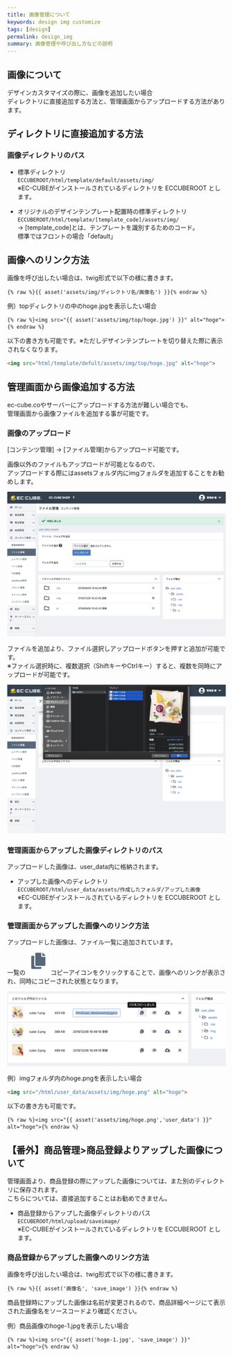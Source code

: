 ```yaml
---
title: 画像管理について
keywords: design img customize
tags: [design]
permalink: design_img
summary: 画像管理や呼び出し方などの説明
---
```


## 画像について
デザインカスタマイズの際に、画像を追加したい場合<br>
ディレクトリに直接追加する方法と、管理画面からアップロードする方法があります。

## ディレクトリに直接追加する方法

### 画像ディレクトリのパス

- 標準ディレクトリ<br>
    `ECCUBEROOT/html/template/default/assets/img/`<br>
    ※EC-CUBEがインストールされているディレクトリを ECCUBEROOT とします。

- オリジナルのデザインテンプレート配置時の標準ディレクトリ<br>
    `ECCUBEROOT/html/template/[template_code]/assets/img/`<br>
    → [template_code]とは、テンプレートを識別するためのコード。<br>
    標準ではフロントの場合「default」


## 画像へのリンク方法
画像を呼び出したい場合は、twig形式で以下の様に書きます。
```twig
{% raw %}{{ asset('assets/img/ディレクトリ名/画像名') }}{% endraw %}
```

例）topディレクトリの中のhoge.jpgを表示したい場合
```twig
{% raw %}<img src="{{ asset('assets/img/top/hoge.jpg') }}" alt="hoge">{% endraw %}
```

以下の書き方も可能です。※ただしデザインテンプレートを切り替えた際に表示されなくなります。
```html
<img src="html/template/defult/assets/img/top/hoge.jpg" alt="hoge">
```

## 管理画面から画像追加する方法
ec-cube.coやサーバーにアップロードする方法が難しい場合でも、<br>管理画面から画像ファイルを追加する事が可能です。

### 画像のアップロード
[コンテンツ管理] -> [ファイル管理]からアップロード可能です。

画像以外のファイルもアップロードが可能となるので、<br>
アップロードする際にはassetsフォルダ内にimgフォルダを追加することをお勧めします。

![フォルダを追加してimgフォルダを表示した図](./images/design/design-img-01.png)

ファイルを追加より、ファイル選択しアップロードボタンを押すと追加が可能です。<br>
※ファイル選択時に、複数選択（ShiftキーやCtrlキー）すると、複数を同時にアップロードが可能です。

![ファイルを追加した図](./images/design/design-img-02.png)



### 管理画面からアップした画像ディレクトリのパス
アップロードした画像は、user_data内に格納されます。

- アップした画像へのディレクトリ<br>
    `ECCUBEROOT/html/user_data/assets/作成したフォルダ/アップした画像`<br>
    ※EC-CUBEがインストールされているディレクトリを ECCUBEROOT とします。

### 管理画面からアップした画像へのリンク方法
アップロードした画像は、ファイル一覧に追加されています。<br>
一覧の![ファイルを追加した図](./images/design/design-img-04.png)コピーアイコンをクリックすることで、画像へのリンクが表示され、同時にコピーされた状態となります。

![ファイルを追加した図](./images/design/design-img-03.png)


例）imgフォルダ内のhoge.pngを表示したい場合
```html
<img src="/html/user_data/assets/img/hoge.png" alt="hoge">
```

以下の書き方も可能です。
```twig
{% raw %}<img src="{{ asset('assets/img/hoge.png','user_data') }}" alt="hoge">{% endraw %}
```


## 【番外】商品管理>商品登録よりアップした画像について
管理画面より、商品登録の際にアップした画像については、また別のディレクトリに保存されます。<br>
こちらについては、直接追加することはお勧めできません。

 - 商品登録からアップした画像ディレクトリのパス<br>
    `ECCUBEROOT/html/upload/saveimage/`<br>
    ※EC-CUBEがインストールされているディレクトリを ECCUBEROOT とします。

### 商品登録からアップした画像へのリンク方法
画像を呼び出したい場合は、twig形式で以下の様に書きます。
```twig
{% raw %}{{ asset('画像名', 'save_image') }}{% endraw %}
```
商品登録時にアップした画像は名前が変更されるので、商品詳細ページにて表示された画像名をソースコードより確認ください。

例）商品画像のhoge-1.jpgを表示したい場合
```twig
{% raw %}<img src="{{ asset('hoge-1.jpg', 'save_image') }}" alt="hoge">{% endraw %}
```